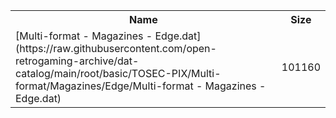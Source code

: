 <table>
<tr><th>Name</th><th>Size</th></tr>
<tr><td>
[Multi-format - Magazines - Edge.dat](https://raw.githubusercontent.com/open-retrogaming-archive/dat-catalog/main/root/basic/TOSEC-PIX/Multi-format/Magazines/Edge/Multi-format - Magazines - Edge.dat)
</td><td>101160</td></tr>
</table>
